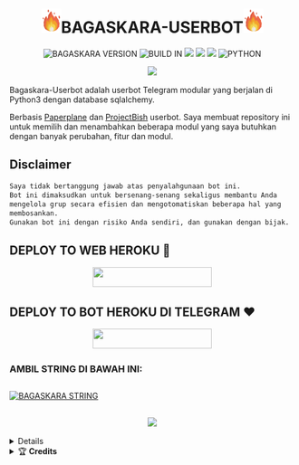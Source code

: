<h1 align="center"><img src="./resources/GeezFire.gif" width="35px">BAGASKARA-USERBOT<img src="./resources/GeezFire.gif" width="35px"></h1>
<p align="center">
    <img alt="BAGASKARA VERSION" src="https://img.shields.io/badge/BAGASKARA%20VERSION-4.+-brightgreen"/>
    <img alt="BUILD IN" src="https://img.shields.io/badge/BUILD%20-Last Day-brightgreen"/>
           <a href="https://travis-ci.com/ybgskr12/Bagaskara-Userbot2.svg?branch=main" /></a>
    <a href="https://github.com/ybgskr12/Bagaskara-Userbot2/network/members"> <img src="https://img.shields.io/github/forks/ybgskr12/Bagaskara-Userbot2?logo=github&style=for-the-badge" /></a>
    <a href="https://github.com/ybgskr12/Bagaskara-Userbot2"> <img src="https://img.shields.io/github/repo-size/ybgskr12/Bagaskara-Userbot2?logo=github&style=for-the-badge" /></a>
    <a href="https://pypi.org/project/Telethon/"> <img src="https://img.shields.io/pypi/v/telethon?label=telethon&logo=pypi&logoColor=white&style=for-the-badge" /></a>
    <img alt="PYTHON" src="https://img.shields.io/badge/PYTHON-v3.9.0-blue?style=for-the-badge&logo=appveyor"/>
   </p>

<p align="center">
  <img src="https://telegra.ph/file/63267910585608a6302b0.jpg">
</p>

Bagaskara-Userbot adalah userbot Telegram modular yang berjalan di Python3 dengan database sqlalchemy.

Berbasis [Paperplane](https://github.com/RaphielGang/Telegram-UserBot) dan [ProjectBish](https://github.com/adekmaulana/ProjectBish) userbot.
Saya membuat repository ini untuk memilih dan menambahkan beberapa modul yang saya butuhkan dengan banyak perubahan, fitur dan modul.

## Disclaimer

```
Saya tidak bertanggung jawab atas penyalahgunaan bot ini.
Bot ini dimaksudkan untuk bersenang-senang sekaligus membantu Anda
mengelola grup secara efisien dan mengotomatiskan beberapa hal yang membosankan.
Gunakan bot ini dengan risiko Anda sendiri, dan gunakan dengan bijak.
```
## DEPLOY TO WEB HEROKU 💜
 
<p align="center"><a href="https://github.com/ybgskr12/Bagaskara-Userbot2"> <img 
src="https://img.shields.io/badge/Deploy%20To%20Bot%20Heroku-blue?style=flat&logo=heroku" width="210" height="34.45" /></a></p>


## DEPLOY TO BOT HEROKU DI TELEGRAM ❤️
 
<p align="center"><a href="https://telegram.dog/XTZ_HerokuBot?start=eWJnc2tyMTIvQmFnYXNrYXJhLVVzZXJib3QyIEJhZ2Fza2FyYS1Vc2VyYm90"> <img 
src="https://img.shields.io/badge/Deploy%20To%20Bot%20Heroku-purple?style=flat&logo=heroku" width="210" height="34.45" /></a></p>
    
### AMBIL STRING DI BAWAH INI:

##
[![BAGASKARA STRING](https://replit.com/badge/github/@ramadhani892/RAM-UBOT)](https://replit.com/@ybgskr12/Bagas-String)
##

<p align="center"><a href="https://t.me/string_bagasbot"><img src="https://img.shields.io/badge/Generate%20String%20Session%20Bot-blue?style=for-the-flat&logo=telegram" width="210" height"34.45" /</a></p>

<details>
    <summary> <b>Update and support</b></summary><br/>

<a href="https://t.me/allfucek"><img src="https://img.shields.io/badge/Join-Channel%20Updates-purple.svg?style=for-the-badge&logo=Telegram"></a>
<a href="https://t.me/loveisfuckedup"><img src="https://img.shields.io/badge/Join-Group%20Support-blue.svg?style=for-the-badge&logo=Telegram"></a>
</details>

<details>
    <summary>&#127942 <b>Credits</b></summary><br/>

#### Special Thanks To ❤️
*   [Bagaskara](https://t.me/ybgskr) : Bagaskara Ganteng
*   [AdekMaulana](https://github.com/adekmaulana) : ProjectBish
*   [RaphielGang](https://github.com/RaphielGang) : Paperplane
*   [TeamUltroid](https://github.com/TeamUltroid/Ultroid) :  UltroidUserbot
*   [BianSepang](https://github.com/BianSepang/WeebProject) : WeebProject
*   [Sandy1709](https://github.com/sandy1709/catuserbot) : CatUserbot
*   [X_ImFine](https://github.com/ximfine) :  XBot-REMIX
*   [Pocong](https://github.com/poocong/Pocong-Userbot) : Pocong-Userbot
*   [Risman](https://github.com/mrismanaziz/Man-Userbot) :  Man-Userbot
*   [Alvin](https://github.com/Zora24/Lord-Userbot) : Lord-Userbot

## License
Licensed under [Raphielscape Public License](https://github.com/grey423/CilikUserbot/blob/CilikUserbot/LICENSE) - Version 1.d, February 2020
